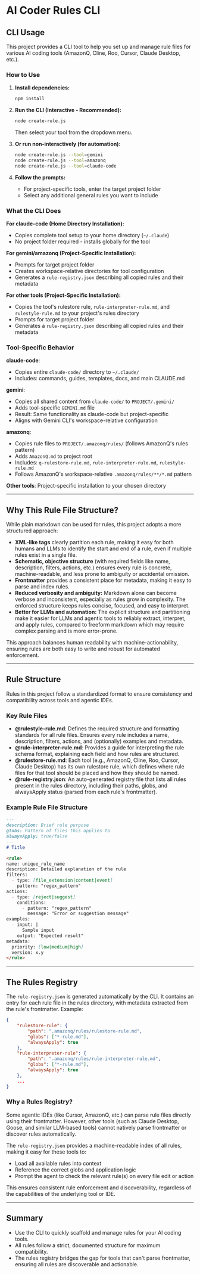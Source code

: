 # AI Coder Rules CLI

## CLI Usage

This project provides a CLI tool to help you set up and manage rule files for various AI coding tools (AmazonQ, Cline, Roo, Cursor, Claude Desktop, etc.).

### How to Use

1. **Install dependencies:**
   ```sh
   npm install
   ```

2. **Run the CLI (Interactive - Recommended):**
   ```sh
   node create-rule.js
   ```
   Then select your tool from the dropdown menu.

3. **Or run non-interactively (for automation):**
   ```sh
   node create-rule.js --tool=gemini
   node create-rule.js --tool=amazonq
   node create-rule.js --tool=claude-code
   ```

4. **Follow the prompts:**
   - For project-specific tools, enter the target project folder
   - Select any additional general rules you want to include

### What the CLI Does

**For claude-code (Home Directory Installation):**
- Copies complete tool setup to your home directory (`~/.claude`)
- No project folder required - installs globally for the tool

**For gemini/amazonq (Project-Specific Installation):**
- Prompts for target project folder
- Creates workspace-relative directories for tool configuration
- Generates a `rule-registry.json` describing all copied rules and their metadata

**For other tools (Project-Specific Installation):**
- Copies the tool's rulestore rule, `rule-interpreter-rule.md`, and `rulestyle-rule.md` to your project's rules directory
- Prompts for target project folder
- Generates a `rule-registry.json` describing all copied rules and their metadata

### Tool-Specific Behavior

**claude-code**: 
- Copies entire `claude-code/` directory to `~/.claude/`
- Includes: commands, guides, templates, docs, and main CLAUDE.md

**gemini**: 
- Copies all shared content from `claude-code/` to `PROJECT/.gemini/`
- Adds tool-specific `GEMINI.md` file
- Result: Same functionality as claude-code but project-specific
- Aligns with Gemini CLI's workspace-relative configuration

**amazonq**:
- Copies rule files to `PROJECT/.amazonq/rules/` (follows AmazonQ's rules pattern)
- Adds `AmazonQ.md` to project root
- Includes: `q-rulestore-rule.md`, `rule-interpreter-rule.md`, `rulestyle-rule.md`
- Follows AmazonQ's workspace-relative `.amazonq/rules/**/*.md` pattern

**Other tools**: Project-specific installation to your chosen directory

---

## Why This Rule File Structure?

While plain markdown can be used for rules, this project adopts a more structured approach:

- **XML-like <rule> tags** clearly partition each rule, making it easy for both humans and LLMs to identify the start and end of a rule, even if multiple rules exist in a single file.
- **Schematic, objective structure** (with required fields like name, description, filters, actions, etc.) ensures every rule is concrete, machine-readable, and less prone to ambiguity or accidental omission.
- **Frontmatter** provides a consistent place for metadata, making it easy to parse and index rules.
- **Reduced verbosity and ambiguity:** Markdown alone can become verbose and inconsistent, especially as rules grow in complexity. The enforced structure keeps rules concise, focused, and easy to interpret.
- **Better for LLMs and automation:** The explicit structure and partitioning make it easier for LLMs and agentic tools to reliably extract, interpret, and apply rules, compared to freeform markdown which may require complex parsing and is more error-prone.

This approach balances human readability with machine-actionability, ensuring rules are both easy to write and robust for automated enforcement.

---

## Rule Structure

Rules in this project follow a standardized format to ensure consistency and compatibility across tools and agentic IDEs.

### Key Rule Files

- **@rulestyle-rule.md**: Defines the required structure and formatting standards for all rule files. Ensures every rule includes a name, description, filters, actions, and (optionally) examples and metadata.
- **@rule-interpreter-rule.md**: Provides a guide for interpreting the rule schema format, explaining each field and how rules are structured.
- **@rulestore-rule.md**: Each tool (e.g., AmazonQ, Cline, Roo, Cursor, Claude Desktop) has its own rulestore rule, which defines where rule files for that tool should be placed and how they should be named.
- **@rule-registry.json**: An auto-generated registry file that lists all rules present in the rules directory, including their paths, globs, and alwaysApply status (parsed from each rule's frontmatter).

### Example Rule File Structure

```markdown
---
description: Brief rule purpose
globs: Pattern of files this applies to
alwaysApply: true/false
---
# Title

<rule>
name: unique_rule_name
description: Detailed explanation of the rule
filters:
  - type: [file_extension|content|event]
    pattern: "regex_pattern"
actions:
  - type: [reject|suggest]
    conditions:
      - pattern: "regex_pattern"
        message: "Error or suggestion message"
examples:
  - input: |
      Sample input
    output: "Expected result"
metadata:
  priority: [low|medium|high]
  version: x.y
</rule>
```

---

## The Rules Registry

The `rule-registry.json` is generated automatically by the CLI. It contains an entry for each rule file in the rules directory, with metadata extracted from the rule's frontmatter. Example:

```json
{
    "rulestore-rule": {
        "path": ".amazonq/rules/rulestore-rule.md",
        "globs": ["*-rule.md"],
        "alwaysApply": true
    },
    "rule-interpreter-rule": {
        "path": ".amazonq/rules/rule-interpreter-rule.md",
        "globs": ["*-rule.md"],
        "alwaysApply": true
    },
    ...
}
```

### Why a Rules Registry?

Some agentic IDEs (like Cursor, AmazonQ, etc.) can parse rule files directly using their frontmatter. However, other tools (such as Claude Desktop, Goose, and similar LLM-based tools) cannot natively parse frontmatter or discover rules automatically.

The `rule-registry.json` provides a machine-readable index of all rules, making it easy for these tools to:
- Load all available rules into context
- Reference the correct globs and application logic
- Prompt the agent to check the relevant rule(s) on every file edit or action

This ensures consistent rule enforcement and discoverability, regardless of the capabilities of the underlying tool or IDE.

---

## Summary

- Use the CLI to quickly scaffold and manage rules for your AI coding tools.
- All rules follow a strict, documented structure for maximum compatibility.
- The rules registry bridges the gap for tools that can't parse frontmatter, ensuring all rules are discoverable and actionable. 
